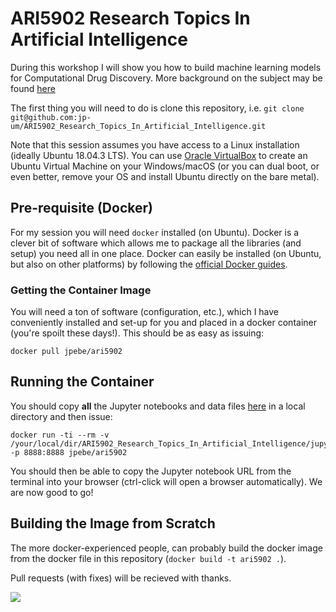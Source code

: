 # ARI5902 Research Topics In Artificial Intelligence

During this workshop I will show you how to build machine learning models for Computational Drug Discovery.  More background on the subject may be found [here](https://bitsilla.com/blog/2017/06/computer-aided-drug-design-cadd-reading-lists/)

The first thing you will need to do is clone this repository, i.e. ```git clone git@github.com:jp-um/ARI5902_Research_Topics_In_Artificial_Intelligence.git```

Note that this session assumes you have access to a Linux installation (ideally Ubuntu 18.04.3 LTS).  You can use [Oracle VirtualBox](https://www.virtualbox.org/) to create an Ubuntu Virtual Machine on your Windows/macOS (or you can dual boot, or even better, remove your OS and install Ubuntu directly on the bare metal).

## Pre-requisite (Docker)

For my session you will need ```docker``` installed (on Ubuntu).  Docker is a clever bit of software which allows me to package all the libraries (and setup) you need all in one place.  Docker can easily be installed (on Ubuntu, but also on other platforms) by following the [official Docker guides](https://docs.docker.com/engine/install/ubuntu/).

### Getting the Container Image

You will need a ton of software (configuration, etc.), which I have conveniently installed and set-up for you and placed in a docker container (you're spoilt these days!).  This should be as easy as issuing:

```
docker pull jpebe/ari5902
```

## Running the Container

You should copy **all** the Jupyter notebooks and data files [here](https://github.com/jp-uom/ARI5902_Research_Topics_In_Artificial_Intelligence/tree/master/jupyter) in a local directory and then issue:

```
docker run -ti --rm -v /your/local/dir/ARI5902_Research_Topics_In_Artificial_Intelligence/jupyter:/notebooks -p 8888:8888 jpebe/ari5902
```

You should then be able to copy the Jupyter notebook URL from the terminal into your browser (ctrl-click will open a browser automatically).  We are now good to go!

## Building the Image from Scratch

The more docker-experienced people, can probably build the docker image from the docker file in this repository (```docker build -t ari5902 .```).

Pull requests (with fixes) will be recieved with thanks.

![](https://github.com/drmenguin/learnd/blob/master/jp.gif)
